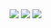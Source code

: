 <img src="https://img.shields.io/badge/Python-3776AB?style=for-the-badge&logo=python&logoColor=white"/>
<img src="https://img.shields.io/github/license/{SkandaSShastry}/{HW1}.svg"/>
<img src="https://img.shields.io/badge/Linux-FCC624?style=for-the-badge&logo=linux&logoColor=black"/>
